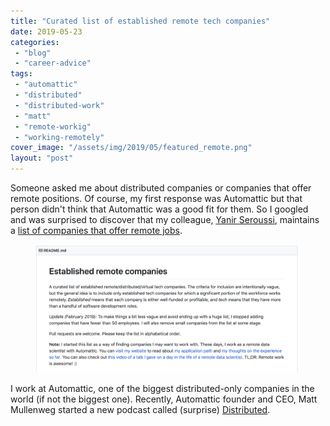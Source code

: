 ```yaml
---
title: "Curated list of established remote tech companies"
date: 2019-05-23
categories: 
 - "blog"
 - "career-advice"
tags: 
 - "automattic"
 - "distributed"
 - "distributed-work"
 - "matt"
 - "remote-workig"
 - "working-remotely"
cover_image: "/assets/img/2019/05/featured_remote.png"
layout: "post"
---
```


<!-- wp:paragraph -->
Someone asked me about distributed companies or companies that offer remote positions. Of course, my first response was Automattic but that person  didn't think that Automattic was a good fit for them. So I googled and was surprised to discover that my colleague, [Yanir Seroussi](http://yanirseroussi.com/), maintains a [list of companies that offer remote jobs](https://github.com/yanirs/established-remote).


<!-- /wp:paragraph -->

<!-- wp:image {"id":2508} -->
<figure class="wp-block-image"><img src="/assets/img/2019/05/image-2.png" alt="" class="wp-image-2508"></figure>
<!-- /wp:image -->

<!-- wp:paragraph -->
I work at Automattic, one of the biggest distributed-only companies in the world (if not the biggest one). Recently, Automattic founder and CEO, Matt Mullenweg started a new podcast called (surprise) [Distributed](https://distributed.blog/podcast/).


<!-- /wp:paragraph -->

